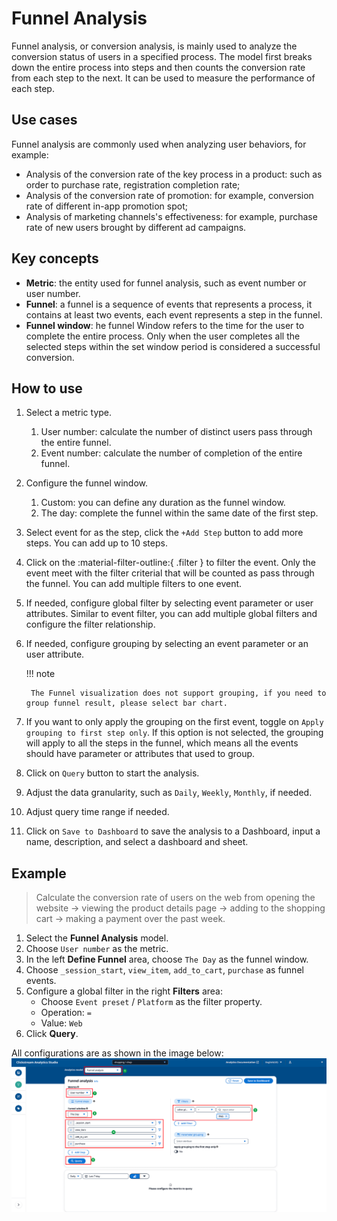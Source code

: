# Funnel Analysis
Funnel analysis, or conversion analysis, is mainly used to analyze the conversion status of users in a specified process. The model first breaks down the entire process into steps and then counts the conversion rate from each step to the next. It can be used to measure the performance of each step. 

## Use cases
Funnel analysis are commonly used when analyzing user behaviors, for example:

- Analysis of the conversion rate of the key process in a product: such as order to purchase rate, registration completion rate;
- Analysis of the conversion rate of promotion: for example, conversion rate of different in-app promotion spot;
- Analysis of marketing channels's effectiveness: for example, purchase rate of new users brought by different ad campaigns.

## Key concepts

- **Metric**: the entity used for funnel analysis, such as event number or user number.
- **Funnel**: a funnel is a sequence of events that represents a process, it contains at least two events, each event represents a step in the funnel.
- **Funnel window**: he funnel Window refers to the time for the user to complete the entire process. Only when the user completes all the selected steps within the set window period is considered a successful conversion.

## How to use

1. Select a metric type. 
    1. User number: calculate the number of distinct users pass through the entire funnel.
    2. Event number: calculate the number of completion of the entire funnel.
2. Configure the funnel window.
    1. Custom: you can define any duration as the funnel window.
    2. The day: complete the funnel within the same date of the first step.
3. Select event for as the step, click the `+Add Step` button to add more steps. You can add up to 10 steps.
4. Click on the :material-filter-outline:{ .filter } to filter the event. Only the event meet with the filter criterial that will be counted as pass through the funnel. You can add multiple filters to one event.
5. If needed, configure global filter by selecting event parameter or user attributes. Similar to event filter, you can add multiple global filters and configure the filter relationship.
6. If needed, configure grouping by selecting an event parameter or an user attribute.
   
    !!! note

        The Funnel visualization does not support grouping, if you need to group funnel result, please select bar chart.

7. If you want to only apply the grouping on the first event, toggle on `Apply grouping to first step only`. If this option is not selected, the grouping will apply to all the steps in the funnel, which means all the events should have parameter or attributes that used to group.
8. Click on `Query` button to start the analysis. 
9. Adjust the data granularity, such as `Daily`, `Weekly`, `Monthly`, if needed.
10. Adjust query time range if needed.
11. Click on `Save to Dashboard` to save the analysis to a Dashboard, input a name, description, and select a dashboard and sheet.

## Example

> Calculate the conversion rate of users on the web from opening the website -> viewing the product details page -> adding to the shopping cart -> making a payment over the past week.

1. Select the **Funnel Analysis** model.
2. Choose `User number` as the metric.
3. In the left **Define Funnel** area, choose `The Day` as the funnel window.
4. Choose `_session_start`, `view_item`, `add_to_cart`, `purchase` as funnel events.
5. Configure a global filter in the right **Filters** area:
    - Choose `Event preset` / `Platform` as the filter property.
    - Operation: `=`
    - Value: `Web`
6. Click **Query**.

All configurations are as shown in the image below:
![explore-funnel](../../images/analytics/explore/explore-funnel-en.png)